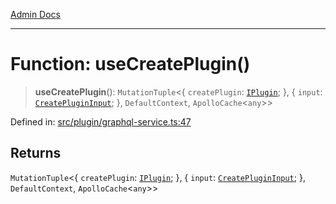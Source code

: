 [Admin Docs](/)

---

# Function: useCreatePlugin()

> **useCreatePlugin**(): `MutationTuple`\<\{ `createPlugin`: [`IPlugin`](../interfaces/IPlugin.md); \}, \{ `input`: [`CreatePluginInput`](../interfaces/CreatePluginInput.md); \}, `DefaultContext`, `ApolloCache`\<`any`\>\>

Defined in: [src/plugin/graphql-service.ts:47](https://github.com/PalisadoesFoundation/talawa-admin/blob/main/src/plugin/graphql-service.ts#L47)

## Returns

`MutationTuple`\<\{ `createPlugin`: [`IPlugin`](../interfaces/IPlugin.md); \}, \{ `input`: [`CreatePluginInput`](../interfaces/CreatePluginInput.md); \}, `DefaultContext`, `ApolloCache`\<`any`\>\>

